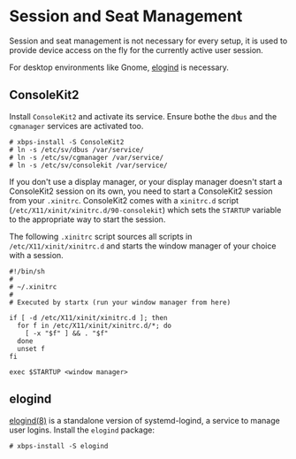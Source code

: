 # Session and Seat Management

Session and seat management is not necessary for every setup, it is used to
provide device access on the fly for the currently active user session.

For desktop environments like Gnome, [elogind](#elogind) is necessary.

## ConsoleKit2

Install `ConsoleKit2` and activate its service. Ensure bothe the `dbus` and the
`cgmanager` services are activated too.

```
# xbps-install -S ConsoleKit2
# ln -s /etc/sv/dbus /var/service/
# ln -s /etc/sv/cgmanager /var/service/
# ln -s /etc/sv/consolekit /var/service/
```

If you don't use a display manager, or your display manager doesn't start a
ConsoleKit2 session on its own, you need to start a ConsoleKit2 session from
your `.xinitrc`. ConsoleKit2 comes with a `xinitrc.d` script
(`/etc/X11/xinit/xinitrc.d/90-consolekit`) which sets the `STARTUP` variable to
the appropriate way to start the session.

The following `.xinitrc` script sources all scripts in
`/etc/X11/xinit/xinitrc.d` and starts the window manager of your choice with a
session.

```
#!/bin/sh
#
# ~/.xinitrc
#
# Executed by startx (run your window manager from here)

if [ -d /etc/X11/xinit/xinitrc.d ]; then
  for f in /etc/X11/xinit/xinitrc.d/*; do
    [ -x "$f" ] && . "$f"
  done
  unset f
fi

exec $STARTUP <window manager>
```

## elogind

[elogind(8)](https://man.voidlinux.org/elogind.8) is a standalone version of
systemd-logind, a service to manage user logins. Install the `elogind` package:

```
# xbps-install -S elogind
```
